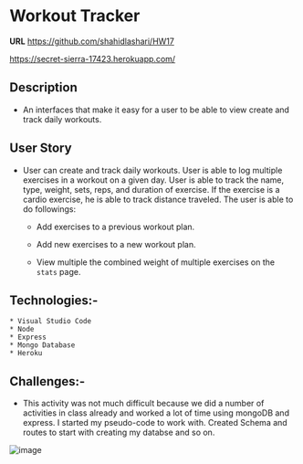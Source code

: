 # Workout Tracker

**URL**
https://github.com/shahidlashari/HW17

https://secret-sierra-17423.herokuapp.com/

## Description

* An interfaces that make it easy for a user to be able to view create and track daily workouts. 

## User Story

* User can create and track daily workouts. User is able to log multiple exercises in a workout on a given day. User is able to track the name, type, weight, sets, reps, and duration of exercise. If the exercise is a cardio exercise, he is able to track distance traveled. The user is able to do followings:

  * Add exercises to a previous workout plan.

  * Add new exercises to a new workout plan.

  * View multiple the combined weight of multiple exercises on the `stats` page.


## Technologies:-

    * Visual Studio Code
    * Node
    * Express
    * Mongo Database
    * Heroku

## Challenges:-

* This activity was not much difficult because we did a number of activities in class already and worked a lot of time using mongoDB and express. I started my pseudo-code to work with. Created Schema and routes to start with creating my databse and so on. 

![image](images/workoutTracker.gif)